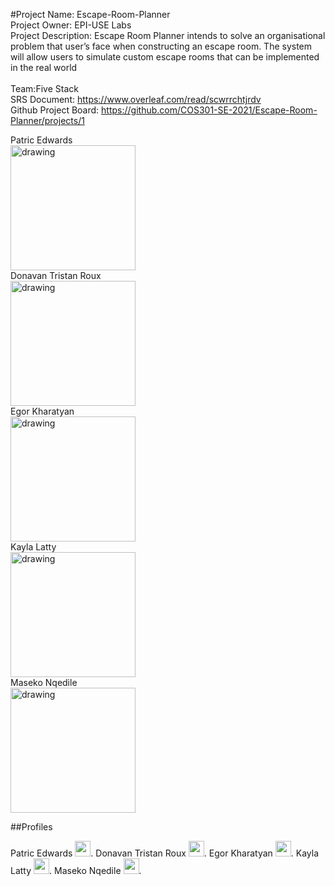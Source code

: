 #Project Name: Escape-Room-Planner <br>
Project Owner: EPI-USE Labs <br>
Project Description: 
Escape Room Planner intends to solve an organisational problem that user’s face when constructing an escape room. The system will allow users to simulate custom escape rooms that can be implemented in the real world<br>
<br>
Team:Five Stack <br>
SRS Document: https://www.overleaf.com/read/scwrrchtjrdv <br>
Github Project Board: https://github.com/COS301-SE-2021/Escape-Room-Planner/projects/1

<figcaption>Patric Edwards</figcaption>
<img src="https://media-exp1.licdn.com/dms/image/C4E03AQFQKbfxwCC34w/profile-displayphoto-shrink_800_800/0/1618567484082?e=1628121600&v=beta&t=5rXbdwkUjsTv8ePwINdrc7unpIbnHsQgxxPcvAcMRMw" alt="drawing" width="200"/>

<br>
<figcaption>Donavan Tristan Roux</figcaption>
<img src="https://media-exp1.licdn.com/dms/image/C5603AQEn75RL-BbDYg/profile-displayphoto-shrink_200_200/0/1622747131588?e=1628121600&v=beta&t=uR4jZIGGcfoZXGFlrAJZt8r58SG_3zejjuq8bDKJn5c" alt="drawing" width="200"/>

<br>
<figcaption>Egor Kharatyan</figcaption>
<img src="https://media-exp1.licdn.com/dms/image/C4E03AQFMD1tu1HRAQQ/profile-displayphoto-shrink_200_200/0/1622747161068?e=1628121600&v=beta&t=Bv3R2nMmYWMOV0efezUNO4QAS3YLCYrd0YbTmAWRGuw" alt="drawing" width="200"/>

<br>
<figcaption>Kayla Latty</figcaption>
<img src="https://media-exp1.licdn.com/dms/image/C4E03AQHh0m-cWuPkwA/profile-displayphoto-shrink_800_800/0/1618642120802?e=1628121600&v=beta&t=NWwJ7Qlxr5AIcirm0UFXGjaklZQ-zVDF9Oc1ADeRmbk" alt="drawing" width="200"/>

<br>
<figcaption>Maseko Nqedile</figcaption>
<img src="https://media-exp1.licdn.com/dms/image/C5603AQGcFkisbO4ACQ/profile-displayphoto-shrink_800_800/0/1618731388530?e=1628121600&v=beta&t=S0Om7jjeeWL5_yeW-zOlvmTSVAvZthRiUCZbsrAjuJE" alt="drawing" width="200"/>

##Profiles

Patric Edwards [<img src="https://pngmind.com/wp-content/uploads/2019/08/Linkedin-Logo-Png-Transparent-Background-1.png" width="25px"/>][1].
Donavan Tristan Roux [<img src="https://pngmind.com/wp-content/uploads/2019/08/Linkedin-Logo-Png-Transparent-Background-1.png" width="25px"/>][2].
Egor Kharatyan [<img src="https://pngmind.com/wp-content/uploads/2019/08/Linkedin-Logo-Png-Transparent-Background-1.png" width="25px"/>][3].
Kayla Latty [<img src="https://pngmind.com/wp-content/uploads/2019/08/Linkedin-Logo-Png-Transparent-Background-1.png" width="25px"/>][4].
Maseko Nqedile [<img src="https://pngmind.com/wp-content/uploads/2019/08/Linkedin-Logo-Png-Transparent-Background-1.png" width="25px"/>][5].

[1]: https://www.linkedin.com/in/patric-edwards-220879204/
[2]: https://www.linkedin.com/in/donavan-roux-940b3120b/
[3]: https://www.linkedin.com/in/egor-kharatyan-37a86620b/
[4]: https://www.linkedin.com/in/kayla-latty-793b7320b/
[5]: https://www.linkedin.com/in/sfiso-n-maseko-300160210/
